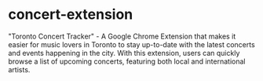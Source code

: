 # concert-extension
"Toronto Concert Tracker" - A Google Chrome Extension that makes it easier for music lovers in Toronto to stay up-to-date with the latest concerts and events happening in the city. With this extension, users can quickly browse a list of upcoming concerts, featuring both local and international artists.
